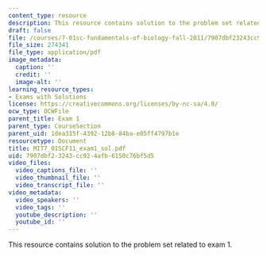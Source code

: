 ```yaml
---
content_type: resource
description: This resource contains solution to the problem set related to exam 1.
draft: false
file: /courses/7-01sc-fundamentals-of-biology-fall-2011/7907dbf23243cc924afb6150c76bf5d5_MIT7_01SCF11_exam1_sol.pdf
file_size: 274341
file_type: application/pdf
image_metadata:
  caption: ''
  credit: ''
  image-alt: ''
learning_resource_types:
- Exams with Solutions
license: https://creativecommons.org/licenses/by-nc-sa/4.0/
ocw_type: OCWFile
parent_title: Exam 1
parent_type: CourseSection
parent_uid: 1dea315f-4392-12b8-84ba-e05ff4797b1e
resourcetype: Document
title: MIT7_01SCF11_exam1_sol.pdf
uid: 7907dbf2-3243-cc92-4afb-6150c76bf5d5
video_files:
  video_captions_file: ''
  video_thumbnail_file: ''
  video_transcript_file: ''
video_metadata:
  video_speakers: ''
  video_tags: ''
  youtube_description: ''
  youtube_id: ''
---
```

This resource contains solution to the problem set related to exam 1.